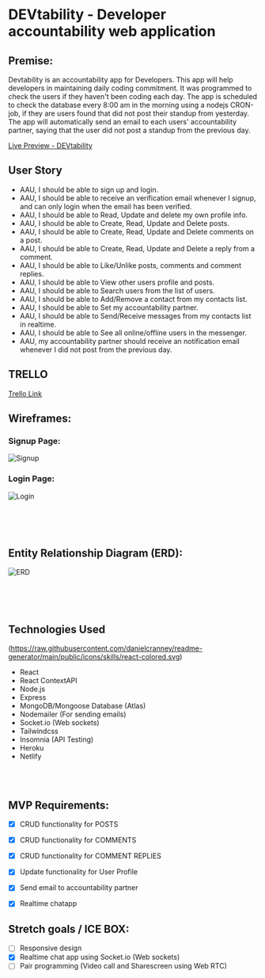 # DEVtability - Developer accountability web application


## Premise:
Devtability is an accountability app for Developers. This app will help developers in maintaining daily coding commitment. It was programmed to check the users if they haven't been coding each day. The app is scheduled to check the database every 8:00 am in the morning using a nodejs CRON-job, if they are users found that did not post their standup from yesterday. The app will automatically send an email to each users' accountability partner, saying that the user did not post a standup from the previous day.

[Live Preview - DEVtability](httpsss://devtability.netlify.app)

## User Story

- AAU, I should be able to sign up and login.
- AAU, I should be able to receive an verification email whenever I signup, and can only login when the email has been verified.
- AAU, I should be able to Read, Update and delete my own profile info.
- AAU, I should be able to Create, Read, Update and Delete posts.
- AAU, I should be able to Create, Read, Update and Delete comments on a post.
- AAU, I should be able to Create, Read, Update and Delete a reply from a comment.
- AAU, I should be able to Like/Unlike posts, comments and comment replies.
- AAU, I should be able to View other users profile and posts.
- AAU, I should be able to Search users from the list of users.
- AAU, I should be able to Add/Remove a contact from my contacts list.
- AAU, I should be able to Set my accountability partner.
- AAU, I should be able to Send/Receive messages from my contacts list in realtime.
- AAU, I should be able to See all online/offline users in the messenger.
- AAU, my accountability partner should receive an notification email whenever I did not post from the previous day.


## TRELLO
[Trello Link](https://trello.com/b/IOtefDEB/project-planning)

## Wireframes:

### Signup Page:
![Signup](https://user-images.githubusercontent.com/42398487/182246971-f96a1f55-5cda-4544-96ef-3751881db26a.png)

### Login Page:
![Login](https://user-images.githubusercontent.com/42398487/182246981-15bbe03c-6ccd-4fad-863f-e1b9f66e82be.png)


<br/>
<br/>
<br/>

## Entity Relationship Diagram (ERD):
![ERD](https://user-images.githubusercontent.com/42398487/182300248-65b17a02-fd62-482e-93e6-7a5d2b5bcfb6.png)








<br/>
<br/>
<br/>

## Technologies Used

(https://raw.githubusercontent.com/danielcranney/readme-generator/main/public/icons/skills/react-colored.svg)

- React
- React ContextAPI
- Node.js
- Express
- MongoDB/Mongoose Database (Atlas)
- Nodemailer (For sending emails)
- Socket.io (Web sockets)
- Tailwindcss
- Insomnia (API Testing)
- Heroku
- Netlify




<br/>
<br/>

## MVP Requirements:

- [X] CRUD functionality for POSTS
- [X] CRUD functionality for COMMENTS
- [X] CRUD functionality for COMMENT REPLIES
- [X] Update functionality for User Profile
- [X] Send email to accountability partner
- [X] Realtime chatapp


## Stretch goals / ICE BOX:

- [ ] Responsive design
- [X] Realtime chat app using Socket.io (Web sockets)
- [ ] Pair programming (Video call and Sharescreen using Web RTC)
